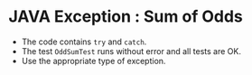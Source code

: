 # JAVA Exception : Sum of Odds

* The code contains `try` and `catch`.
* The test `OddSumTest` runs without error and all tests are OK.
* Use the appropriate type of exception.
